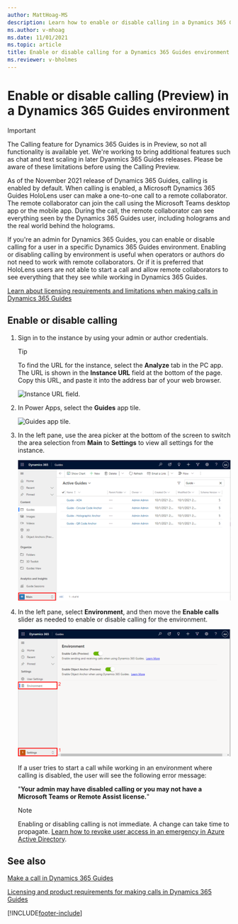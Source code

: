 ```yaml
---
author: MattHoag-MS
description: Learn how to enable or disable calling in a Dynamics 365 Guides environment 
ms.author: v-mhoag
ms.date: 11/01/2021
ms.topic: article
title: Enable or disable calling for a Dynamics 365 Guides environment
ms.reviewer: v-bholmes
---
```


# Enable or disable calling (Preview) in a Dynamics 365 Guides environment

> [!IMPORTANT]
> The Calling feature for Dynamics 365 Guides is in Preview, so not all functionality is available yet. We're working to bring additional features such as chat and text scaling in later Dyanmics 365 Guides releases. Please be aware of these limitations before using the Calling Preview.

As of the November 2021 release of Dynamics 365 Guides, calling is enabled by default. When calling is enabled, a Microsoft Dynamics 365 Guides HoloLens user can make a one-to-one call to a remote collaborator. The remote collaborator can join the call using the Microsoft Teams desktop app or the mobile app. During the call, the remote collaborator can see everything seen by the Dynamics 365 Guides user, including holograms and the real world behind the holograms.

If you're an admin for Dynamics 365 Guides, you can enable or disable calling for a user in a specific Dynamics 365 Guides environment. Enabling or disabling calling by environment is useful when operators or authors do not need to work with remote collaborators. Or if it is preferred that HoloLens users are not able to start a call and allow remote collaborators to see everything that they see while working in Dynamics 365 Guides.  

[Learn about licensing requirements and limitations when making calls in Dynamics 365 Guides](requirements.md)

## Enable or disable calling

1. Sign in to the instance by using your admin or author credentials.

    > [!TIP]
    > To find the URL for the instance, select the **Analyze** tab in the PC app. The URL is shown in the **Instance URL** field at the bottom of the page. Copy this URL, and paste it into the address bar of your web browser.
    >
    > ![Instance URL field.](media/instance-url.PNG "Instance URL field")

2. In Power Apps, select the **Guides** app tile.

    ![Guides app tile.](media/guides-app-tile.PNG "Guides app tile")

3. In the left pane, use the area picker at the bottom of the screen to switch the area selection from **Main** to **Settings** to view all settings for the instance.

    ![Settings highlighted in the left pane.](media/Admin-EnableCalling01__Background-GuidesMDA-AreaPicker-Settings.png "Settings highlighted in left pane")

4. In the left pane, select **Environment**, and then move the **Enable calls** slider as needed to enable or disable calling for the environment.

    ![New command highlighted at top of Power Apps screen.](media/Admin-EnableCalling02__Background-GuidesMDA-AreaSettings-Environment.png "New command highlighted at top of Power Apps screen")

    If a user tries to start a call while working in an environment where calling is disabled, the user will see the following error message:

    "**Your admin may have disabled calling or you may not have a Microsoft Teams or Remote Assist license.**"
    
    > [!NOTE]
    > Enabling or disabling calling is not immediate. A change can take time to propagate. [Learn how to revoke user access in an emergency in Azure Active Directory](https://docs.microsoft.com/azure/active-directory/enterprise-users/users-revoke-access).

## See also

[Make a call in Dynamics 365 Guides](make-call.md)

[Licensing and product requirements for making calls in Dynamics 365 Guides](requirements.md)

[!INCLUDE[footer-include](../includes/footer-banner.md)]
